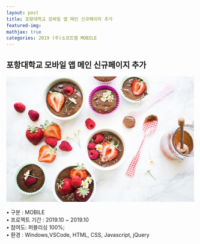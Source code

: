 ```yaml
---
layout: post
title: 포항대학교 모바일 앱 메인 신규페이지 추가
featured-img:
mathjax: true
categories: 2019 (주)소프트잼 MOBILE
---
```


## 포항대학교 모바일 앱 메인 신규페이지 추가


![00pudding](/images/00pudding.jpg)  

• 구분 : MOBILE  
• 프로젝트 기간 : 2019.10 ~ 2019.10  
• 참여도: 퍼블리싱 100%;  
• 환경 : Windows,VSCode, HTML, CSS, Javascript, jQuery  


